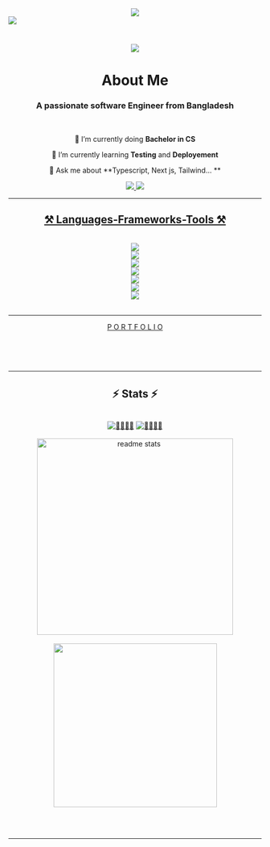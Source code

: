 <div align="center">
    
<img align="center" src="https://user-images.githubusercontent.com/74038190/212748830-4c709398-a386-4761-84d7-9e10b98fbe6e.gif" />
</div>
<img align="center" src="https://visitor-badge.laobi.icu/badge?page_id=jonayeds.jonayeds" />

<h1 align="center">
    <img src="https://readme-typing-svg.herokuapp.com?font=Caveat&size=45&duration=3000&pause=100&color=FFFFFF&background=0D1117FF&center=true&vCenter=true&multiline=true&random=false&width=500&height=150&lines=Welcome%2C+Fellow+<coders/>;I'm+Sajjad+Jonayed" />
</h1>
    <h1 align="center">About Me</h1>
<h3 align="center">A passionate software Engineer from Bangladesh</h3>

<br/>

<div align="center">
 
 🔭 I’m currently doing **Bachelor in CS**
 
 🌱 I’m currently learning **Testing** and **Deployement** 

💬 Ask me about **Typescript, Next js, Tailwind... **


 </div>

 
<div align="center" > 
  <a href="mailto:sajjadjonayed@gmail.com">
    <img src="https://img.shields.io/badge/Gmail-333333?style=for-the-badge&logo=gmail&logoColor=red" />
  </a>
  <a href="https://www.linkedin.com/in/sajjad-jonayed/" >
    <img src="https://img.shields.io/badge/LinkedIn-0077B5?style=for-the-badge&logo=linkedin&logoColor=white" target="_blank" />
<!--   </a>
  <a href="https://salesp07.github.io" target="_blank">
     <img src="https://img.shields.io/badge/Portfolio-FF5722?style=for-the-badge&logo=todoist&logoColor=white" target="_blank" /> <!-- sqlite, safari, google-chrome are other good icon options 
  </a> -->
</div>

 <hr/>
 
<h2 align="center">⚒️ Languages-Frameworks-Tools ⚒️</h2>
<br/>
<div align="center">
     <img src="https://skillicons.dev/icons?i=prisma" /><br>
  <img src="https://skillicons.dev/icons?i=express,github,postman" /><br>
    <img src="https://skillicons.dev/icons?i=html,css,java,redux,kafka" /><br>
    <img src="https://skillicons.dev/icons?i=mongodb,react,javascript,firebase,mui,typescript,nodejs" /><br>
  <img src="https://skillicons.dev/icons?i=tailwind,c,git,docker,redis" /><br>
  <img src="https://skillicons.dev/icons?i=vscode,nextjs,postgresql" /><br>
  <img src="https://skillicons.dev/icons?i=vercel" /><br>
    
</div>


<br/>
<hr/>
 <div align="center" >
     <a  href="https://portfolio-e294f.firebaseapp.com/" > P O R T F O L I O
</a>
 </div>
  
  <br/><br/><br/>
</div>

<hr/>

<h2 align="center">⚡ Stats ⚡</h2>
<br>



 <div align=center>
    <a href="https://git.io/streak-stats"><img src="https://github-profile-summary-cards.vercel.app/api/cards/profile-details?username=jonayeds&theme=blueberry&include_all_commits=true&count_private=true&show_icons=true" alt="🏃🏼‍♂️‍➡️" /></a> 
<a href="https://git.io/streak-stats"><img src="https://github-readme-streak-stats.herokuapp.com?user=jonayeds&type=png&theme=vue-dark" alt="🏃🏼‍♂️‍➡️" /></a>
<br/>
<br/>
  <img width=390 src="https://github-readme-stats.vercel.app/api?username=jonayeds&count_private=true&show_icons=true&theme=blueberry&rank_icon=github&border_radius=10" alt="readme stats" />
  <br/>
<br/>
  
  <img width=325 align="center" src="https://github-readme-stats.vercel.app/api/top-langs/?username=jonayeds&theme=blueberry&hide_border=false&include_all_commits=true&count_private=true&layout=compact" />
</div> 


<br/><br/>

<hr/>

<br/>


<br/>
